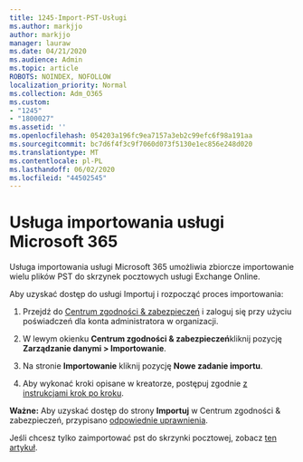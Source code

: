```yaml
---
title: 1245-Import-PST-Usługi
ms.author: markjjo
author: markjjo
manager: lauraw
ms.date: 04/21/2020
ms.audience: Admin
ms.topic: article
ROBOTS: NOINDEX, NOFOLLOW
localization_priority: Normal
ms.collection: Adm_O365
ms.custom:
- "1245"
- "1800027"
ms.assetid: ''
ms.openlocfilehash: 054203a196fc9ea7157a3eb2c99efc6f98a191aa
ms.sourcegitcommit: bc7d6f4f3c9f7060d073f5130e1ec856e248d020
ms.translationtype: MT
ms.contentlocale: pl-PL
ms.lasthandoff: 06/02/2020
ms.locfileid: "44502545"
---
```

# <a name="microsoft-365-import-service"></a>Usługa importowania usługi Microsoft 365

Usługa importowania usługi Microsoft 365 umożliwia zbiorcze importowanie wielu plików PST do skrzynek pocztowych usługi Exchange Online.

Aby uzyskać dostęp do usługi Importuj i rozpocząć proces importowania:

1. Przejdź do [Centrum zgodności & zabezpieczeń](https://protection.office.com) i zaloguj się przy użyciu poświadczeń dla konta administratora w organizacji.

2. W lewym okienku **Centrum zgodności & zabezpieczeń**kliknij pozycję **Zarządzanie danymi > Importowanie**.

3. Na stronie **Importowanie** kliknij pozycję **Nowe zadanie importu**.

4. Aby wykonać kroki opisane w kreatorze, postępuj zgodnie [z instrukcjami krok po kroku](https://docs.microsoft.com/microsoft-365/security/office-365-security/use-dkim-to-validate-outbound-email).

**Ważne:** Aby uzyskać dostęp do strony **Importuj** w Centrum zgodności & zabezpieczeń, przypisano [odpowiednie uprawnienia](https://docs.microsoft.com/microsoft-365/security/office-365-security/use-dkim-to-validate-outbound-email).

Jeśli chcesz tylko zaimportować pst do skrzynki pocztowej, zobacz [ten artykuł](https://support.office.com/article/import-email-contacts-and-calendar-from-an-outlook-pst-file-431a8e9a-f99f-4d5f-ae48-ded54b3440ac).
